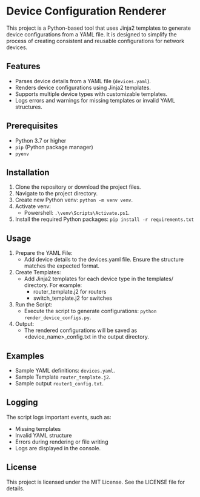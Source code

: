 # Device Configuration Renderer

This project is a Python-based tool that uses Jinja2 templates to generate device configurations from a YAML file. It is designed to simplify the process of creating consistent and reusable configurations for network devices.

## Features

- Parses device details from a YAML file (`devices.yaml`).
- Renders device configurations using Jinja2 templates.
- Supports multiple device types with customizable templates.
- Logs errors and warnings for missing templates or invalid YAML structures.

## Prerequisites

- Python 3.7 or higher
- `pip` (Python package manager)
- `pyenv`

## Installation

1. Clone the repository or download the project files.
2. Navigate to the project directory.
3. Create new Python venv: `python -m venv venv`.
4. Activate venv:
    * Powershell: `.\venv\Scripts\Activate.ps1`.
4. Install the required Python packages: `pip install -r requirements.txt`

## Usage
1. Prepare the YAML File:
    * Add device details to the devices.yaml file. Ensure the structure matches the expected format.
2. Create Templates:
    * Add Jinja2 templates for each device type in the templates/ directory. For example:
        * router_template.j2 for routers
        * switch_template.j2 for switches
3. Run the Script:
    * Execute the script to generate configurations: `python render_device_configs.py`.
4. Output:
    * The rendered configurations will be saved as <device_name>_config.txt in the output directory.

## Examples
* Sample YAML definitions: `devices.yaml`.
* Sample Template `router_template.j2`.
* Sample output `router1_config.txt`.

## Logging
The script logs important events, such as:

* Missing templates
* Invalid YAML structure
* Errors during rendering or file writing
* Logs are displayed in the console.

## License
This project is licensed under the MIT License. See the LICENSE file for details.